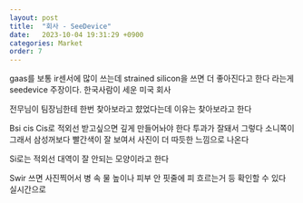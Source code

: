 ```yaml
---
layout: post
title:  "회사 - SeeDevice"
date:   2023-10-04 19:31:29 +0900
categories: Market
order: 7
---
```


gaas를 보통 ir센서에 많이 쓰는데 strained silicon을 쓰면 더 좋아진다고 한다 라는게 seedevice 주장이다. 한국사람이 세운 미국 회사

전무님이 팀장님한테 한번 찾아보라고 햤었다는데 이유는 찾아보라고 한다

Bsi cis
Cis로 적외선 받고싶으면 깊게 만들어놔야 한다
투과가 잘돼서 그렇다
소니쪽이 그래서 삼성꺼보다 빨간색이 잘 보여서 사진이 더 따듯한 느낌으로 나온다

Si로는 적외선 대역이 잘 안되는 모양이라고 한다

Swir 쓰면 사진찍어서 병 속 물 높이나 피부 안 핏줄에 피 흐르는거 등 확인할 수 있다 실시간으로